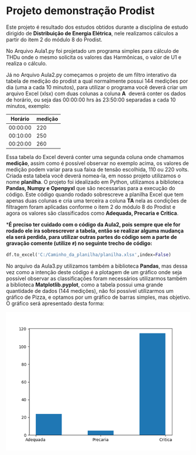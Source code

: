 # **Projeto demonstração Prodist**

Este projeto é resultado dos estudos obtidos durante a disciplina de estudo dirigido de **Distribuição de Energia Elétrica**, nele realizamos cálculos a partir do item 2 do módulo 8 do Prodist.

No Arquivo Aula1.py foi projetado um programa simples para cálculo de THDu onde o mesmo solicita os valores das Harmônicas, o valor de U1 e realiza o cálculo.

Já no Arquivo Aula2.py começamos o projeto de um filtro interativo da tabela de medição do prodist a qual normalmente possui 144 medições por dia (uma a cada 10 minutos), para utilizar o programa você deverá criar um arquivo Excel (xlsx) com duas colunas a coluna **A**  deverá conter os dados de horário, ou seja das 00:00:00 hrs às 23:50:00 separadas a cada 10 minutos, exemplo:

Horário |medição |
--------|--------|
00:00:00| 220    |
00:10:00| 250    |
00:20:00| 260    |

Essa tabela do Excel deverá conter uma segunda coluna onde chamamos **medição**, assim como é possível observar no exemplo acima, os valores de medição podem variar para sua faixa de tensão escolhida, 110 ou 220 volts.
Criada esta tabela você deverá nomea-la, em nosso projeto utilizamos o nome **planilha**. 
O projeto foi idealizado em Python, utilizamos a biblioteca **Pandas, Numpy e Openpyxl** que são necessarias para a execução do código.
Este código quando rodado sobrescreve a planilha Excel que tem apenas duas colunas e cria uma terceira a coluna **TA** nela as condições de filtragem foram aplicadas conforme o item 2 do módulo 8 do Prodist e agora os valores são classificados como **Adequada, Precaria e Critica**.

***É preciso ter cuidado com o código da Aula2, pois sempre que ele for rodado ele ira sobrescrever a tabela, então se realizar alguma mudança ela será perdida, para utilizar outras partes do código sem a parte de gravação comente (utilize `#`) no seguinte trecho de código:**

```python
df.to_excel('C:/Caminho_da_planilha/planilha.xlsx',index=False)
```
No arquivo da Aula3.py utilizamos também a biblioteca **Pandas**, mas dessa vez como a intenção deste código é a plotagem de um gráfico onde seja possível observar as classificações foram necessários utilizarmos também a biblioteca **Matplotlib.pyplot**, como a tabela possui uma grande quantidade de dados (144 medições), não foi possível utilizarmos um gráfico de Pizza, e optamos por um gráfico de barras simples, mas objetivo.
O gráfico será apresentado desta forma:

<center><img src="Imagem.png" alt="Grafico Obitido no projeto" ></center>

